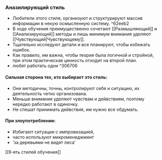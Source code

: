 ### Аназилирующий стиль 
- Любители этого стиля, организуют и структурируют массив информации в некую осмысленную систему. ^62eeb2
- В ходе обучения преимущественно сочетают [[Размышляющий]] и [[Анализирующий]] методы и лишь минимум внимания уделяют [[Чувствующий|Чувствующему]].
- Тщательно исследуют детали и все планируют, чтобы избежать ошибок.
- Как правило, им важна, чтобы теория была логичной и стройной, при этом практическая ценность отходит на второй план.
- любят работать одни ^306706


#### Сильная сторона тех, кто выбирает это стиль:
- Они методичны, точны, контролируют себя и ситуацию, их деятельность четко организована.
- Меньше внимания уделяют чувствам и дейвствиям, поэтому нередко работают в одиночку.
- Не спешат принимать дейвствия, им нужно все обдумать.

#### При злоупотреблении:
- Избигают ситуации с импровизацией, 
- часто используют микроменеджмент
- 'за деревьями не видят леса'


[[9-ять стилей обучения]]